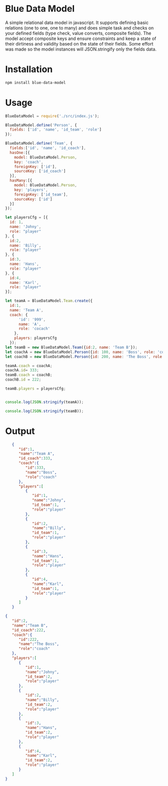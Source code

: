# Blue Data Model
A simple relational data model in javascript.
It supports defining basic relations (one to one, one to many) and does simple task and checks on your defined fields (type check, value converts, composite fields).
The model accept composite keys and ensure constraints and keep a state of their dirtiness and validity based on the state of their fields.
Some effort was made so the model instances will JSON.stringify only the fields data.

# Installation

```bash
npm install blue-data-model
```

# Usage

```javascript
BlueDataModel = require('./src/index.js');

BlueDataModel.define('Person', {
  fields: ['id', 'name', 'id_team', 'role']
});

BlueDataModel.define('Team', {
  fields:['id', 'name', 'id_coach'],
  hasOne:[{
    model: BlueDataModel.Person,
    key: 'coach',
    foreignKey: ['id'],
    sourceKey: ['id_coach']
  }],
  hasMany:[{
    model: BlueDataModel.Person,
    key: 'players',
    foreignKey: ['id_team'],
    sourceKey: ['id']
  }]
});

let playersCfg = [{
  id: 1,
  name: 'Johny',
  role: "player"
}, {
  id:2,
  name: 'Billy',
  role: "player"
}, {
  id:3,
  name: 'Hans',
  role: "player"
}, {
  id:4,
  name: 'Karl',
  role: "player"
}];

let teamA = BlueDataModel.Team.create({
  id:1,
  name: 'Team A',
  coach: {
      'id': '999',
      name: 'A',
      role: 'cocach'
    },
    players: playersCfg
  });
let teamB = new BlueDataModel.Team({id:2, name: 'Team B'});
let coachA = new BlueDataModel.Person({id: 100, name: 'Boss', role: 'coach'});
let coachB = new BlueDataModel.Person({id: 200, name: 'The Boss', role: 'coach'});

teamA.coach = coachA;
coachA.id= 333;
teamB.coach = coachB;
coachB.id = 222;

teamB.players = playersCfg;


console.log(JSON.stringify(teamA));

console.log(JSON.stringify(teamB));
```
# Output

```json
   {  
      "id":1,
      "name":"Team A",
      "id_coach":333,
      "coach":{  
         "id":333,
         "name":"Boss",
         "role":"coach"
      },
      "players":[  
         {  
            "id":1,
            "name":"Johny",
            "id_team":1,
            "role":"player"
         },
         {  
            "id":2,
            "name":"Billy",
            "id_team":1,
            "role":"player"
         },
         {  
            "id":3,
            "name":"Hans",
            "id_team":1,
            "role":"player"
         },
         {  
            "id":4,
            "name":"Karl",
            "id_team":1,
            "role":"player"
         }
      ]
   }
   ```
   ```json
   {  
      "id":2,
      "name":"Team B",
      "id_coach":222,
      "coach":{  
         "id":222,
         "name":"The Boss",
         "role":"coach"
      },
      "players":[  
         {  
            "id":1,
            "name":"Johny",
            "id_team":2,
            "role":"player"
         },
         {  
            "id":2,
            "name":"Billy",
            "id_team":2,
            "role":"player"
         },
         {  
            "id":3,
            "name":"Hans",
            "id_team":2,
            "role":"player"
         },
         {  
            "id":4,
            "name":"Karl",
            "id_team":2,
            "role":"player"
         }
      ]
   }
```

